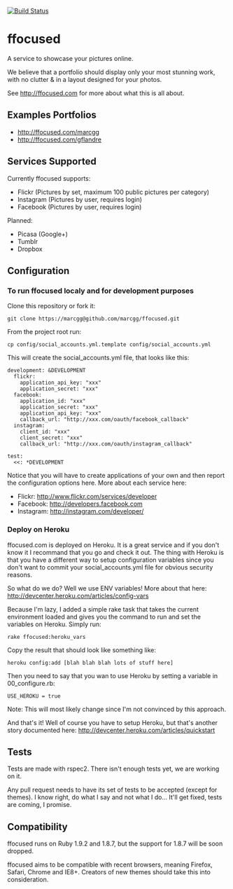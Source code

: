 [![Build Status](https://secure.travis-ci.org/marcgg/ffocused.png)](http://travis-ci.org/marcgg/ffocused)

# ffocused
A service to showcase your pictures online.

We believe that a portfolio should display only your most stunning work, 
with no clutter & in a layout designed for your photos.

See http://ffocused.com for more about what this is all about.

## Examples Portfolios

 - http://ffocused.com/marcgg
 - http://ffocused.com/gflandre

## Services Supported
Currently ffocused supports:

 - Flickr (Pictures by set, maximum 100 public pictures per category)
 - Instagram (Pictures by user, requires login)
 - Facebook (Pictures by user, requires login)

Planned:

 - Picasa (Google+)
 - Tumblr
 - Dropbox

## Configuration
### To run ffocused localy and for development purposes
Clone this repository or fork it:

    git clone https://marcgg@github.com/marcgg/ffocused.git

From the project root run:

    cp config/social_accounts.yml.template config/social_accounts.yml

This will create the social_accounts.yml file, that looks like this:

    development: &DEVELOPMENT
      flickr:
        application_api_key: "xxx"
        application_secret: "xxx"
      facebook:
        application_id: "xxx"
        application_secret: "xxx"
        application_api_key: "xxx"
        callback_url: "http://xxx.com/oauth/facebook_callback"
      instagram:
        client_id: "xxx"
        client_secret: "xxx"
        callback_url: "http://xxx.com/oauth/instagram_callback"

    test:
      <<: *DEVELOPMENT

Notice that you will have to create applications of your own and then
report the configuration options here. More about each service here:

 - Flickr: http://www.flickr.com/services/developer
 - Facebook: http://developers.facebook.com
 - Instagram: http://instagram.com/developer/

### Deploy on Heroku
ffocused.com is deployed on Heroku. It is a great service and if you
don't know it I recommand that you go and check it out. The thing with
Heroku is that you have a different way to setup configuration
variables since you don't want to commit your social_accounts.yml file
for obvious security reasons.

So what do we do? Well we use ENV variables! More about that here: http://devcenter.heroku.com/articles/config-vars

Because I'm lazy, I added a simple rake task that takes the current
environment loaded and gives you the command to run and set the
variables on Heroku. Simply run:

    rake ffocused:heroku_vars

Copy the result that should look like something like:

    heroku config:add [blah blah blah lots of stuff here]

Then you need to say that you wan to use Heroku by setting a variable in
00_configure.rb:

    USE_HEROKU = true

Note: This will most likely change since I'm not convinced by this
approach.

And that's it! Well of course you have to setup Heroku, but that's
another story documented here: http://devcenter.heroku.com/articles/quickstart

## Tests
Tests are made with rspec2. There isn't enough tests yet, we are working on it.

Any pull request needs to have its set of tests to be accepted (except
for themes). I know right, do what I say and not what I do... It'll get
fixed, tests are coming, I promise.

## Compatibility
ffocused runs on Ruby 1.9.2 and 1.8.7, but the support for 1.8.7 will be
soon dropped.

ffocused aims to be compatible with recent browsers, meaning Firefox,
Safari, Chrome and IE8+. Creators of new themes should take this into consideration.
